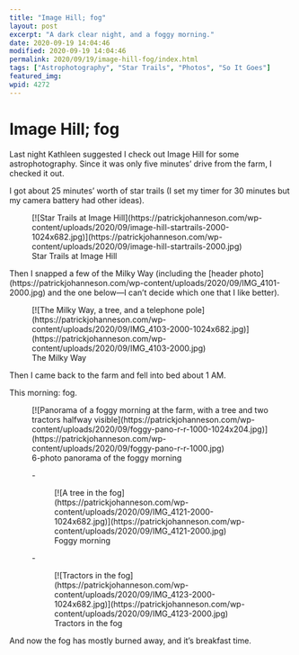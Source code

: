 ```yaml
---
title: "Image Hill; fog"
layout: post
excerpt: "A dark clear night, and a foggy morning."
date: 2020-09-19 14:04:46
modified: 2020-09-19 14:04:46
permalink: 2020/09/19/image-hill-fog/index.html
tags: ["Astrophotography", "Star Trails", "Photos", "So It Goes"]
featured_img: 
wpid: 4272
---
```


# Image Hill; fog

Last night Kathleen suggested I check out Image Hill for some astrophotography. Since it was only five minutes’ drive from the farm, I checked it out.

I got about 25 minutes’ worth of star trails (I set my timer for 30 minutes but my camera battery had other ideas).

<figure class="wp-block-image size-large">[![Star Trails at Image Hill](https://patrickjohanneson.com/wp-content/uploads/2020/09/image-hill-startrails-2000-1024x682.jpg)](https://patrickjohanneson.com/wp-content/uploads/2020/09/image-hill-startrails-2000.jpg)<figcaption>Star Trails at Image Hill</figcaption></figure>Then I snapped a few of the Milky Way (including the [header photo](https://patrickjohanneson.com/wp-content/uploads/2020/09/IMG_4101-2000.jpg) and the one below—I can’t decide which one that I like better).

<figure class="wp-block-image size-large">[![The Milky Way, a tree, and a telephone pole](https://patrickjohanneson.com/wp-content/uploads/2020/09/IMG_4103-2000-1024x682.jpg)](https://patrickjohanneson.com/wp-content/uploads/2020/09/IMG_4103-2000.jpg)<figcaption>The Milky Way</figcaption></figure>Then I came back to the farm and fell into bed about 1 AM.

This morning: fog.

<figure class="wp-block-image size-large">[![Panorama of a foggy morning at the farm, with a tree and two tractors halfway visible](https://patrickjohanneson.com/wp-content/uploads/2020/09/foggy-pano-r-r-1000-1024x204.jpg)](https://patrickjohanneson.com/wp-content/uploads/2020/09/foggy-pano-r-r-1000.jpg)<figcaption>6-photo panorama of the foggy morning</figcaption></figure><figure class="is-layout-flex wp-block-gallery-96 wp-block-gallery columns-2 is-cropped">- <figure>[![A tree in the fog](https://patrickjohanneson.com/wp-content/uploads/2020/09/IMG_4121-2000-1024x682.jpg)](https://patrickjohanneson.com/wp-content/uploads/2020/09/IMG_4121-2000.jpg)<figcaption class="blocks-gallery-item__caption">Foggy morning</figcaption></figure>
- <figure>[![Tractors in the fog](https://patrickjohanneson.com/wp-content/uploads/2020/09/IMG_4123-2000-1024x682.jpg)](https://patrickjohanneson.com/wp-content/uploads/2020/09/IMG_4123-2000.jpg)<figcaption class="blocks-gallery-item__caption">Tractors in the fog</figcaption></figure>

</figure>And now the fog has mostly burned away, and it’s breakfast time.